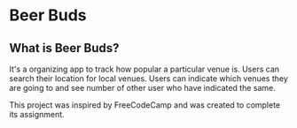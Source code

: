 # Beer Buds

## What is Beer Buds?

It's a organizing app to track how popular a particular venue is. Users can search their location for local venues. Users can indicate which venues they are going to and see number of other user who have indicated the same.

This project was inspired by FreeCodeCamp and was created to complete its assignment.
